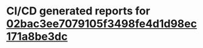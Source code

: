 # CI/CD generated reports for [02bac3ee7079105f3498fe4d1d98ec171a8be3dc](https://github.com/hydephp/develop/commit/02bac3ee7079105f3498fe4d1d98ec171a8be3dc)
